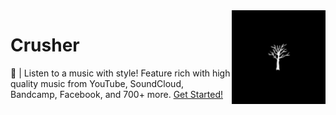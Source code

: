 <img align="right" src="./assets/crusher.png" width="150">

# Crusher
🎵 | Listen to a music with style! Feature rich with high quality music from YouTube, SoundCloud, Bandcamp, Facebook, and 700+ more. [Get Started!](./get-started.md)

